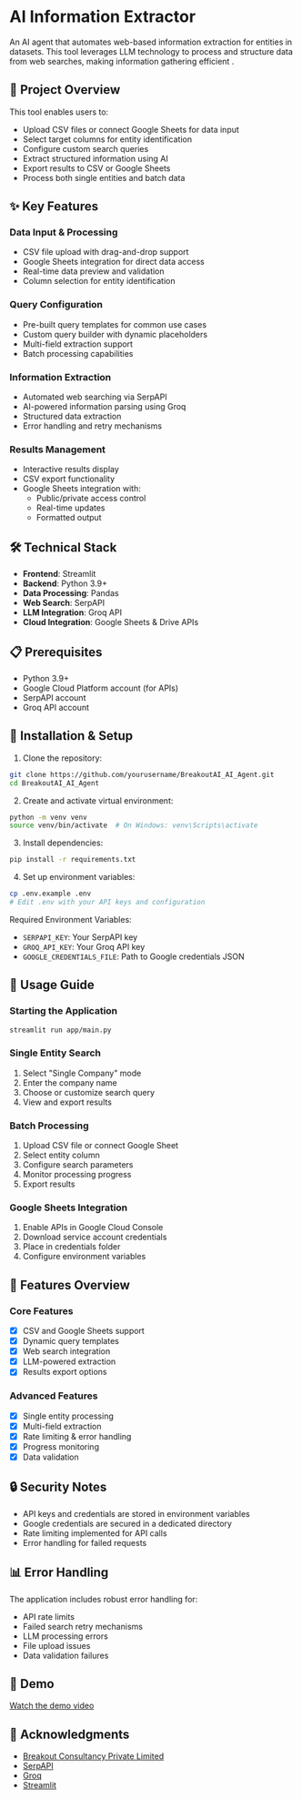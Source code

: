 # AI Information Extractor

An AI agent that automates web-based information extraction for entities in datasets. This tool leverages LLM technology to process and structure data from web searches, making information gathering efficient .

## 🚀 Project Overview

This tool enables users to:
- Upload CSV files or connect Google Sheets for data input
- Select target columns for entity identification
- Configure custom search queries
- Extract structured information using AI
- Export results to CSV or Google Sheets
- Process both single entities and batch data

## ✨ Key Features

### Data Input & Processing
- CSV file upload with drag-and-drop support
- Google Sheets integration for direct data access
- Real-time data preview and validation
- Column selection for entity identification

### Query Configuration
- Pre-built query templates for common use cases
- Custom query builder with dynamic placeholders
- Multi-field extraction support
- Batch processing capabilities

### Information Extraction
- Automated web searching via SerpAPI
- AI-powered information parsing using Groq
- Structured data extraction
- Error handling and retry mechanisms

### Results Management
- Interactive results display
- CSV export functionality
- Google Sheets integration with:
  - Public/private access control
  - Real-time updates
  - Formatted output

## 🛠 Technical Stack

- **Frontend**: Streamlit
- **Backend**: Python 3.9+
- **Data Processing**: Pandas
- **Web Search**: SerpAPI
- **LLM Integration**: Groq API
- **Cloud Integration**: Google Sheets & Drive APIs

## 📋 Prerequisites

- Python 3.9+
- Google Cloud Platform account (for APIs)
- SerpAPI account
- Groq API account

## 🔧 Installation & Setup

1. Clone the repository:
```bash
git clone https://github.com/yourusername/BreakoutAI_AI_Agent.git
cd BreakoutAI_AI_Agent
```

2. Create and activate virtual environment:
```bash
python -m venv venv
source venv/bin/activate  # On Windows: venv\Scripts\activate
```

3. Install dependencies:
```bash
pip install -r requirements.txt
```

4. Set up environment variables:
```bash
cp .env.example .env
# Edit .env with your API keys and configuration
```

Required Environment Variables:
- `SERPAPI_KEY`: Your SerpAPI key
- `GROQ_API_KEY`: Your Groq API key
- `GOOGLE_CREDENTIALS_FILE`: Path to Google credentials JSON

## 🚦 Usage Guide

### Starting the Application
```bash
streamlit run app/main.py
```

### Single Entity Search
1. Select "Single Company" mode
2. Enter the company name
3. Choose or customize search query
4. View and export results

### Batch Processing
1. Upload CSV file or connect Google Sheet
2. Select entity column
3. Configure search parameters
4. Monitor processing progress
5. Export results

### Google Sheets Integration
1. Enable APIs in Google Cloud Console
2. Download service account credentials
3. Place in credentials folder
4. Configure environment variables

## 🎯 Features Overview

### Core Features
- [x] CSV and Google Sheets support
- [x] Dynamic query templates
- [x] Web search integration
- [x] LLM-powered extraction
- [x] Results export options

### Advanced Features
- [x] Single entity processing
- [x] Multi-field extraction
- [x] Rate limiting & error handling
- [x] Progress monitoring
- [x] Data validation

## 🔒 Security Notes

- API keys and credentials are stored in environment variables
- Google credentials are secured in a dedicated directory
- Rate limiting implemented for API calls
- Error handling for failed requests

## 📊 Error Handling

The application includes robust error handling for:
- API rate limits
- Failed search retry mechanisms
- LLM processing errors
- File upload issues
- Data validation failures

## 🎥 Demo

[Watch the demo video]([https://www.loom.com/share/ece06e5ca0344f898ccbe115cbf449fb?sid=d529720d-e26c-433a-b64a-22ee85e9ce61])

## 🌟 Acknowledgments

- [Breakout Consultancy Private Limited](https://www.breakoutinvesting.in)
- [SerpAPI](https://serpapi.com)
- [Groq](https://www.groq.com)
- [Streamlit](https://streamlit.io)
